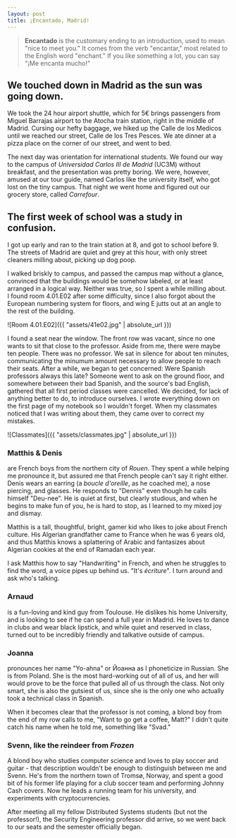```yaml
---
layout: post
title: ¡Encantado, Madrid!
---
```


> **Encantado** is the customary ending to an introduction, used to mean "nice to
> meet you." It comes from the verb "encantar," most related to the English word
> "enchant." If you like something a lot, you can say "¡Me encanta mucho!"

## We touched down in Madrid as the sun was going down. 

We took the 24 hour airport shuttle, which for 5€ brings passengers from Miguel Barrajas airport to the Atocha train station, right in the middle of Madrid. Cursing our hefty baggage, we hiked up the Calle de los Medicos until we reached our street, Calle de los Tres Pesces. We ate dinner at a pizza place on the corner of our street, and went to bed.

The next day was orientation for international students. We found our way to the campus of *Universidad Carlos III de Madrid* (UC3M) without breakfast, and the presentation was pretty boring. We were, however, amused at our tour guide, named Carlos like the university itself, who got lost on the tiny campus. That night we went home and figured out our grocery store, called *Carrefour*. 

## The first week of school was a study in confusion.

I got up early and ran to the train station at 8, and got to school before 9. The
streets of Madrid are quiet and grey at this hour, with only street cleaners
milling about, picking up dog poop.

I walked briskly to campus, and passed the campus map without a glance, convinced
that the buildings would be somehow labeled, or at least arranged in a logical
way. Neither was true, so I spent a while milling about. I found room 4.01.E02
after some difficulty, since I also forgot about the European numbering system
for floors, and wing E jutts out at an angle to the rest of the building.

![Room 4.01.E02]({{ "assets/41e02.jpg" | absolute_url }})

I found a seat near the window. The front row was vacant, since no one wants to
sit that close to the professor. Aside from me, there were maybe ten people. There
was no professor. We sat in silence for about ten minutes, communicating the minumum
amount necessary to allow people to reach their seats. After a while, we began to
get concerned: Were Spanish professors always this late? Someone went to ask on the
ground floor, and somewhere between their bad Spanish, and the source's bad English,
gathered that all first period classes were cancelled. We decided, for lack of 
anything better to do, to introduce ourselves. I wrote everything down on the
first page of my notebook so I wouldn't forget. When my classmates noticed that I was writing about them, they came over to correct my mistakes. 

![Classmates]({{ "assets/classmates.jpg" | absolute_url }})

### Matthis & Denis

are French boys from the northern city of *Rouen*. They spent a while helping me
pronounce it, but assured me that French people can't say it right either. Denis
wears an earring (a *boucle d'oreille*, as he coached me), a nose piercing, and
glasses. He responds to "Dennis" even though he calls himself "Deu-nee". He is
quiet at first, but clearly studious, and when he begins to make fun of you, he is 
hard to stop, as I learned to my mixed joy and dismay.

Matthis is a tall, thoughtful, bright, gamer kid who likes to joke about French
culture. His Algerian grandfather came to France when he was 6 years old, and 
thus Matthis knows a splattering of Arabic and fantasizes about Algerian
cookies at the end of Ramadan each year.

I ask Matthis how to say "Handwriting" in French, and when he struggles to find
the word, a voice pipes up behind us. "It's *écriture*". I turn around and ask
who's talking. 

### Arnaud

is a fun-loving and kind guy from Toulouse. He dislikes his home University,
and is looking to see if he can spend a full year in Madrid. He loves to dance in clubs and wear black lipstick, and while quiet and reserved in class, turned out to be incredibly friendly and talkative outside of campus.

### Joanna

pronounces her name "Yo-ahna" or Йоанна as I phoneticize in Russian. She is
from Poland. She is the most hard-working out of all of us, and her will 
would prove to be the force that pulled all of us through the class. Not only
smart, she is also the gutsiest of us, since she is the only one who actually
took a technical class in Spanish. 

When it becomes clear that the professor is not coming, a blond boy from the
end of my row calls to me, "Want to go get a coffee, Matt?" I didn't quite
catch his name when he told me, something like "Svad."

### Svenn, like the reindeer from *Frozen*

A blond boy who studies computer science and loves to play soccer and guitar - that description wouldn't be enough to distinguish between me and Svenn. He's from the northern town of Tromsø, Norway, and spent a good bit of his former life playing for a club soccer team and performing Johnny Cash covers. Now he leads a running team for his university, and experiments with cryptocurrencies. 

After meeting all my fellow Distributed Systems students (but not the professor!), the Security Engineering professor did arrive, so we went back to our seats and the semester officially began. 




